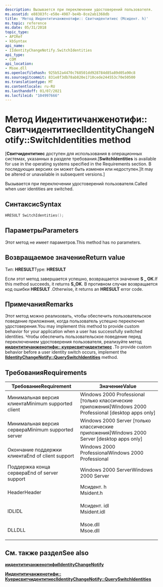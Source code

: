 ```yaml
---
description: Вызывается при переключении удостоверений пользователя.
ms.assetid: e88383fc-e58e-4987-be4b-8ce2ab1368db
title: 'Метод Иидентитичанженотифи:: Свитчидентитиес (Мсидент. h)'
ms.topic: reference
ms.date: 05/31/2018
topic_type:
- APIRef
- kbSyntax
api_name:
- IIdentityChangeNotify.SwitchIdentities
api_type:
- COM
api_location:
- Msoe.dll
ms.openlocfilehash: 925b52a4470c768501dd928784d85a89d05a90c8
ms.sourcegitcommit: 831e8f3db78ab820e1710cede244553c70e50500
ms.translationtype: MT
ms.contentlocale: ru-RU
ms.lasthandoff: 01/07/2021
ms.locfileid: "104997666"
---
```

# <a name="iidentitychangenotifyswitchidentities-method"></a><span data-ttu-id="1936f-103">Метод Иидентитичанженотифи:: Свитчидентитиес</span><span class="sxs-lookup"><span data-stu-id="1936f-103">IIdentityChangeNotify::SwitchIdentities method</span></span>

<span data-ttu-id="1936f-104">\[**Свитчидентитиес** доступен для использования в операционных системах, указанных в разделе требования.</span><span class="sxs-lookup"><span data-stu-id="1936f-104">\[**SwitchIdentities** is available for use in the operating systems specified in the Requirements section.</span></span> <span data-ttu-id="1936f-105">В последующих версиях он может быть изменен или недоступен.\]</span><span class="sxs-lookup"><span data-stu-id="1936f-105">It may be altered or unavailable in subsequent versions.\]</span></span>

<span data-ttu-id="1936f-106">Вызывается при переключении удостоверений пользователя.</span><span class="sxs-lookup"><span data-stu-id="1936f-106">Called when user identities are switched.</span></span>

## <a name="syntax"></a><span data-ttu-id="1936f-107">Синтаксис</span><span class="sxs-lookup"><span data-stu-id="1936f-107">Syntax</span></span>


```C++
HRESULT SwitchIdentities();
```



## <a name="parameters"></a><span data-ttu-id="1936f-108">Параметры</span><span class="sxs-lookup"><span data-stu-id="1936f-108">Parameters</span></span>

<span data-ttu-id="1936f-109">Этот метод не имеет параметров.</span><span class="sxs-lookup"><span data-stu-id="1936f-109">This method has no parameters.</span></span>

## <a name="return-value"></a><span data-ttu-id="1936f-110">Возвращаемое значение</span><span class="sxs-lookup"><span data-stu-id="1936f-110">Return value</span></span>

<span data-ttu-id="1936f-111">Тип: **HRESULT**</span><span class="sxs-lookup"><span data-stu-id="1936f-111">Type: **HRESULT**</span></span>

<span data-ttu-id="1936f-112">Если этот метод завершается успешно, возвращается значение **S \_ ОК**.</span><span class="sxs-lookup"><span data-stu-id="1936f-112">If this method succeeds, it returns **S\_OK**.</span></span> <span data-ttu-id="1936f-113">В противном случае возвращается код ошибки **HRESULT** .</span><span class="sxs-lookup"><span data-stu-id="1936f-113">Otherwise, it returns an **HRESULT** error code.</span></span>

## <a name="remarks"></a><span data-ttu-id="1936f-114">Примечания</span><span class="sxs-lookup"><span data-stu-id="1936f-114">Remarks</span></span>

<span data-ttu-id="1936f-115">Этот метод можно реализовать, чтобы обеспечить пользовательское поведение приложения, когда пользователь успешно переключил удостоверения.</span><span class="sxs-lookup"><span data-stu-id="1936f-115">You may implement this method to provide custom behavior for your application when a user has successfully switched identities.</span></span> <span data-ttu-id="1936f-116">Чтобы обеспечить пользовательское поведение перед переключением удостоверения пользователя, реализуйте метод [**иидентитичанженотифи:: куерисвитчидентитиес**](iidentitychangenotify-queryswitchidentities.md) .</span><span class="sxs-lookup"><span data-stu-id="1936f-116">To provide custom behavior before a user identity switch occurs, implement the [**IIdentityChangeNotify::QuerySwitchIdentities**](iidentitychangenotify-queryswitchidentities.md) method.</span></span>

## <a name="requirements"></a><span data-ttu-id="1936f-117">Требования</span><span class="sxs-lookup"><span data-stu-id="1936f-117">Requirements</span></span>



| <span data-ttu-id="1936f-118">Требование</span><span class="sxs-lookup"><span data-stu-id="1936f-118">Requirement</span></span> | <span data-ttu-id="1936f-119">Значение</span><span class="sxs-lookup"><span data-stu-id="1936f-119">Value</span></span> |
|-------------------------------------|----------------------------------------------------------------------------------------|
| <span data-ttu-id="1936f-120">Минимальная версия клиента</span><span class="sxs-lookup"><span data-stu-id="1936f-120">Minimum supported client</span></span><br/> | <span data-ttu-id="1936f-121">Windows 2000 Professional \[только классические приложения\]</span><span class="sxs-lookup"><span data-stu-id="1936f-121">Windows 2000 Professional \[desktop apps only\]</span></span><br/>                             |
| <span data-ttu-id="1936f-122">Минимальная версия сервера</span><span class="sxs-lookup"><span data-stu-id="1936f-122">Minimum supported server</span></span><br/> | <span data-ttu-id="1936f-123">Windows 2000 Server \[только классические приложения\]</span><span class="sxs-lookup"><span data-stu-id="1936f-123">Windows 2000 Server \[desktop apps only\]</span></span><br/>                                   |
| <span data-ttu-id="1936f-124">Окончание поддержки клиента</span><span class="sxs-lookup"><span data-stu-id="1936f-124">End of client support</span></span><br/>    | <span data-ttu-id="1936f-125">Windows 2000 Professional</span><span class="sxs-lookup"><span data-stu-id="1936f-125">Windows 2000 Professional</span></span><br/>                                                   |
| <span data-ttu-id="1936f-126">Поддержка конца сервера</span><span class="sxs-lookup"><span data-stu-id="1936f-126">End of server support</span></span><br/>    | <span data-ttu-id="1936f-127">Windows 2000 Server</span><span class="sxs-lookup"><span data-stu-id="1936f-127">Windows 2000 Server</span></span><br/>                                                         |
| <span data-ttu-id="1936f-128">Header</span><span class="sxs-lookup"><span data-stu-id="1936f-128">Header</span></span><br/>                   | <dl> <span data-ttu-id="1936f-129"><dt>Мсидент. h</dt></span><span class="sxs-lookup"><span data-stu-id="1936f-129"><dt>Msident.h</dt></span></span> </dl>   |
| <span data-ttu-id="1936f-130">IDL</span><span class="sxs-lookup"><span data-stu-id="1936f-130">IDL</span></span><br/>                      | <dl> <span data-ttu-id="1936f-131"><dt>Мсидент. idl</dt></span><span class="sxs-lookup"><span data-stu-id="1936f-131"><dt>Msident.idl</dt></span></span> </dl> |
| <span data-ttu-id="1936f-132">DLL</span><span class="sxs-lookup"><span data-stu-id="1936f-132">DLL</span></span><br/>                      | <dl> <span data-ttu-id="1936f-133"><dt>Msoe.dll</dt></span><span class="sxs-lookup"><span data-stu-id="1936f-133"><dt>Msoe.dll</dt></span></span> </dl>    |



## <a name="see-also"></a><span data-ttu-id="1936f-134">См. также раздел</span><span class="sxs-lookup"><span data-stu-id="1936f-134">See also</span></span>

<dl> <dt>

[<span data-ttu-id="1936f-135">**иидентитичанженотифи**</span><span class="sxs-lookup"><span data-stu-id="1936f-135">**IIdentityChangeNotify**</span></span>](iidentitychangenotify.md)
</dt> <dt>

[<span data-ttu-id="1936f-136">**Иидентитичанженотифи:: Куерисвитчидентитиес**</span><span class="sxs-lookup"><span data-stu-id="1936f-136">**IIdentityChangeNotify::QuerySwitchIdentities**</span></span>](iidentitychangenotify-queryswitchidentities.md)
</dt> </dl>

 

 




